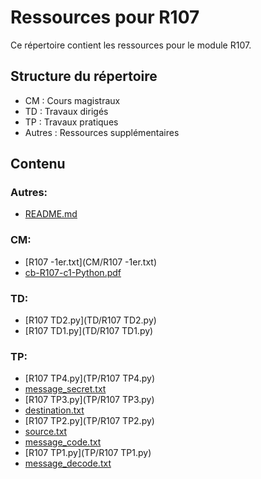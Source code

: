 # Ressources pour R107

Ce répertoire contient les ressources pour le module R107.

## Structure du répertoire

- CM : Cours magistraux
- TD : Travaux dirigés
- TP : Travaux pratiques
- Autres : Ressources supplémentaires

## Contenu

### Autres:
- [README.md](README.md)

### CM:
- [R107 -1er.txt](CM/R107 -1er.txt)
- [cb-R107-c1-Python.pdf](CM/cb-R107-c1-Python.pdf)

### TD:
- [R107 TD2.py](TD/R107 TD2.py)
- [R107 TD1.py](TD/R107 TD1.py)

### TP:
- [R107 TP4.py](TP/R107 TP4.py)
- [message_secret.txt](TP/message_secret.txt)
- [R107 TP3.py](TP/R107 TP3.py)
- [destination.txt](TP/destination.txt)
- [R107 TP2.py](TP/R107 TP2.py)
- [source.txt](TP/source.txt)
- [message_code.txt](TP/message_code.txt)
- [R107 TP1.py](TP/R107 TP1.py)
- [message_decode.txt](TP/message_decode.txt)


